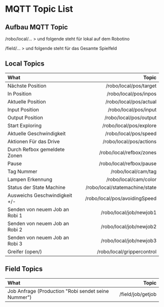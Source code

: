 MQTT Topic List
===================


Aufbau MQTT Topic
-------------

/robo/local/...		>	und folgende steht für lokal auf dem Robotino

/field/... 		>	und folgende steht für das Gesamte Spielfeld


Local Topics
-------------

| What   | Topic | 
| :------- | ----: |
| Nächste Position |/robo/local/pos/target | 
| In Position|/robo/local/pos/inpos|
| Aktuelle Position | /robo/local/pos/actual   | 
| Input Position | /robo/local/pos/input    |  
| Output Position | /robo/local/pos/output    | 
| Start Exploring | /robo/local/pos/explore    | 
| Aktuelle Geschwindigkeit | /robo/local/pos/speed    |
| Aktionen Für das Drive | /robo/local/pos/actions    |  
| Durch Refbox gemeldete Zonen  | /robo/local/refbox/zones    | 
| Pause| /robo/local/refbox/pause    | 
| Tag Nummer| /robo/local/cam/tag|
| Lampen Erkennung| /robo/local/cam/color    |
| Status der State Machine| /robo/local/statemachine/state   |
| Ausweichs Geschwindigkeit +/- |/robo/local/pos/avoidingSpeed |
| Senden von neuem Job an Robi 1 |/robo/local/job/newjob1|
| Senden von neuem Job an Robi 2 |/robo/local/job/newjob2|
| Senden von neuem Job an Robi 3 |/robo/local/job/newjob3|
|Greifer (open/)|/robo/local/grippercontrol|


Field Topics
-------------

| What   | Topic | 
| :------- | ----: |
| Job Anfrage (Production "Robi sendet seine Nummer") |/field/job/getjob|